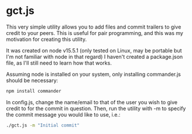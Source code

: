 # gct.js

This very simple utility allows you to add files and commit trailers to give credit to your peers. This is useful for pair programming, and this was my motivation for creating this utility.

It was created on node v15.5.1 (only tested on Linux, may be portable but I'm not familiar with node in that regard)
I haven't created a package.json file, as I'll still need to learn how that works.

Assuming node is installed on your system, only installing commander.js should be necessary:

```bash
npm install commander
```

In config.js, change the name/email to that of the user you wish to give credit to for the commit in question.
Then, run the utility with -m to specify the commit message you would like to use, i.e.:

```bash
./gct.js -m "Initial commit"
```